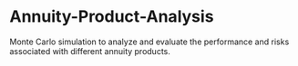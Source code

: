 # Annuity-Product-Analysis
Monte Carlo simulation to analyze and evaluate the performance and risks associated with different annuity products.
